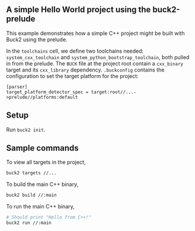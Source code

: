 ## A simple Hello World project using the buck2-prelude

This example demonstrates how a simple C++ project might be built with Buck2 using the prelude.

In the `toolchains` cell, we define two toolchains needed: `system_cxx_toolchain` and `system_python_bootstrap_toolchain`, both pulled in from the prelude.
The `BUCK` file at the project root contain a `cxx_binary` target and its `cxx_library` dependency.
`.buckconfig` contains the configuration to set the target platform for the project:
```
[parser]
target_platform_detector_spec = target:root//...->prelude//platforms:default
```

## Setup

Run `buck2 init`.

## Sample commands

To view all targets in the project,

```bash
buck2 targets //...
```

To build the main C++ binary,

```bash
buck2 build //:main
```

To run the main C++ binary,

```bash
# Should print "Hello from C++!"
buck2 run //:main
```
